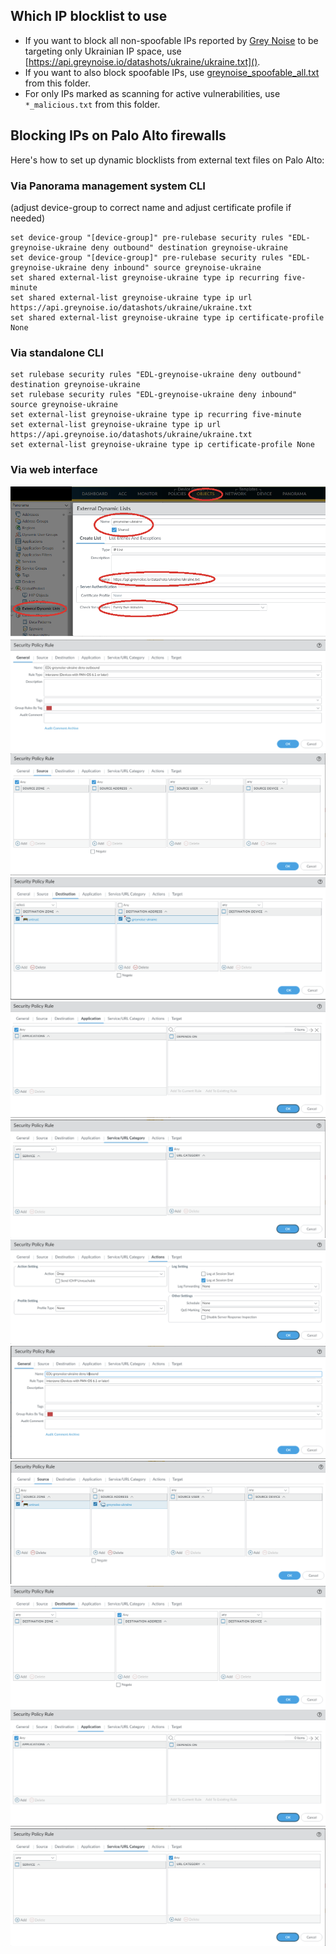 ## Which IP blocklist to use

* If you want to block all non-spoofable IPs reported by [Grey Noise](https://www.greynoise.io/) to be targeting only Ukrainian IP space, use [https://api.greynoise.io/datashots/ukraine/ukraine.txt]().
* If you want to also block spoofable IPs, use [greynoise_spoofable_all.txt](https://tjclement.github.io/ukraine-defense-firewall-rules/palo-alto/greynoise_spoofable_all.txt) from this folder.
* For only IPs marked as scanning for active vulnerabilities, use `*_malicious.txt` from this folder.

## Blocking IPs on Palo Alto firewalls

Here's how to set up dynamic blocklists from external text files on Palo Alto:

### Via Panorama management system CLI
(adjust device-group to correct name and adjust certificate profile if needed)
```
set device-group "[device-group]" pre-rulebase security rules "EDL-greynoise-ukraine deny outbound" destination greynoise-ukraine
set device-group "[device-group]" pre-rulebase security rules "EDL-greynoise-ukraine deny inbound" source greynoise-ukraine
set shared external-list greynoise-ukraine type ip recurring five-minute
set shared external-list greynoise-ukraine type ip url https://api.greynoise.io/datashots/ukraine/ukraine.txt
set shared external-list greynoise-ukraine type ip certificate-profile None
```

### Via standalone CLI
```
set rulebase security rules "EDL-greynoise-ukraine deny outbound" destination greynoise-ukraine
set rulebase security rules "EDL-greynoise-ukraine deny inbound" source greynoise-ukraine
set external-list greynoise-ukraine type ip recurring five-minute
set external-list greynoise-ukraine type ip url https://api.greynoise.io/datashots/ukraine/ukraine.txt
set external-list greynoise-ukraine type ip certificate-profile None
```

### Via web interface
![](images/1.png)
![](images/2.png)
![](images/3.png)
![](images/4.png)
![](images/5.png)
![](images/6.png)
![](images/7.png)
![](images/8.png)
![](images/9.png)
![](images/10.png)
![](images/11.png)
![](images/12.png)
